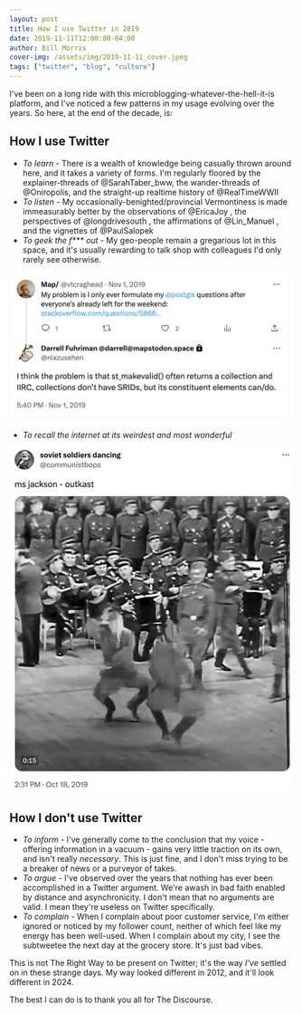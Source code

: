 ```yaml
---
layout: post
title: How I use Twitter in 2019
date: 2019-11-11T12:00:00-04:00
author: Bill Morris
cover-img: /assets/img/2019-11-11_cover.jpeg
tags: ["twitter", "blog", "culture"]
---
```


I've been on a long ride with this microblogging-whatever-the-hell-it-is platform, and I've noticed a few patterns in my usage evolving over the years. So here, at the end of the decade, is:

## How I use Twitter

- *To learn* - There is a wealth of knowledge being casually thrown around here, and it takes a variety of forms. I'm regularly floored by the explainer-threads of @SarahTaber_bww, the wander-threads of @Oniropolis, and the straight-up realtime history of @RealTimeWWII
- *To listen* - My occasionally-benighted/provincial Vermontiness is made immeasurably better by the observations of @EricaJoy , the perspectives of @longdrivesouth , the affirmations of @Lin_Manuel , and the vignettes of @PaulSalopek
- _To geek the f*** out_ - My geo-people remain a gregarious lot in this space, and it's usually rewarding to talk shop with colleagues I'd only rarely see otherwise.

![1](/shoals/assets/img/2019-11-11_1.png)

- *To recall the internet at its weirdest and most wonderful*

![2](/shoals/assets/img/2019-11-11_2.png)


## How I __don't__ use Twitter

- *To inform* - I've generally come to the conclusion that my voice - offering information in a vacuum - gains very little traction on its own, and isn't really *necessary*. This is just fine, and I don't miss trying to be a breaker of news or a purveyor of takes.
- *To argue* - I've observed over the years that nothing has ever been accomplished in a Twitter argument. We're awash in bad faith enabled by distance and asynchronicity. I don't mean that no arguments are valid. I mean they're useless on Twitter specifically.
- *To complain* - When I complain about poor customer service, I'm either ignored or noticed by my follower count, neither of which feel like my energy has been well-used. When I complain about my city, I see the subtweetee the next day at the grocery store. It's just bad vibes.

This is not The Right Way to be present on Twitter; it's the way *I've* settled on in these strange days. My way looked different in 2012, and it'll look different in 2024. 

The best I can do is to thank you all for The Discourse.
